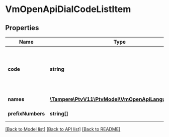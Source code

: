 # VmOpenApiDialCodeListItem

## Properties
Name | Type | Description | Notes
------------ | ------------- | ------------- | -------------
**code** | **string** | Localized value corresponding to the Language property value. | [optional] 
**names** | [**\Tampere\PtvV11\PtvModel\VmOpenApiLanguageItem[]**](VmOpenApiLanguageItem.md) | Localized list of names. | [optional] 
**prefixNumbers** | **string[]** | List of prefix numbers | [optional] 

[[Back to Model list]](../../README.md#documentation-for-models) [[Back to API list]](../../README.md#documentation-for-api-endpoints) [[Back to README]](../../README.md)


